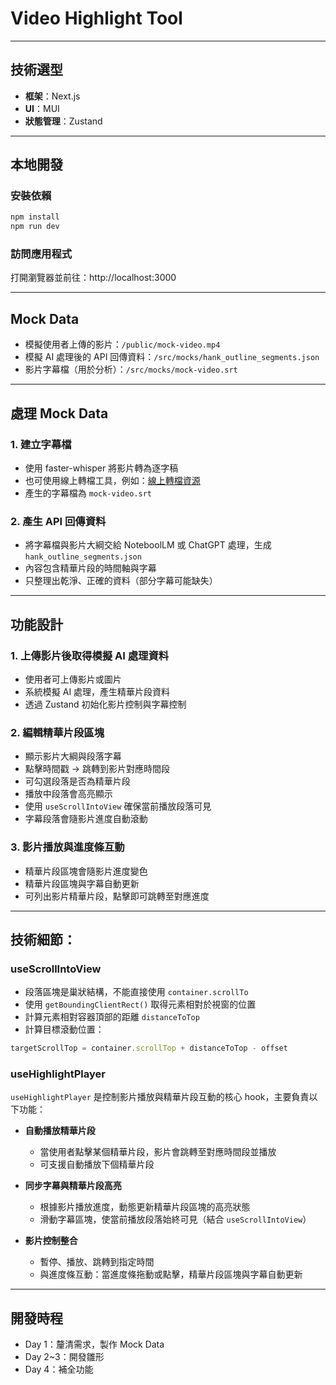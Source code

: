 # Video Highlight Tool

---

## 技術選型
- **框架**：Next.js  
- **UI**：MUI  
- **狀態管理**：Zustand  

---

## 本地開發

### 安裝依賴
```bash
npm install
npm run dev
```

### 訪問應用程式
打開瀏覽器並前往：http://localhost:3000

---

## Mock Data

- 模擬使用者上傳的影片：`/public/mock-video.mp4`
- 模擬 AI 處理後的 API 回傳資料：`/src/mocks/hank_outline_segments.json`
- 影片字幕檔（用於分析）：`/src/mocks/mock-video.srt`

---

## 處理 Mock Data

### 1. 建立字幕檔
- 使用 faster-whisper 將影片轉為逐字稿
- 也可使用線上轉檔工具，例如：[線上轉檔資源](https://yowlab.idv.tw/wordpress/?p=2962)
- 產生的字幕檔為 `mock-video.srt`

### 2. 產生 API 回傳資料
- 將字幕檔與影片大綱交給 NoteboolLM 或 ChatGPT 處理，生成 `hank_outline_segments.json`
- 內容包含精華片段的時間軸與字幕
- 只整理出乾淨、正確的資料（部分字幕可能缺失）

---

## 功能設計

### 1. 上傳影片後取得模擬 AI 處理資料
- 使用者可上傳影片或圖片
- 系統模擬 AI 處理，產生精華片段資料
- 透過 Zustand 初始化影片控制與字幕控制

### 2. 編輯精華片段區塊
- 顯示影片大綱與段落字幕
- 點擊時間戳 → 跳轉到影片對應時間段
- 可勾選段落是否為精華片段
- 播放中段落會高亮顯示
- 使用 `useScrollIntoView` 確保當前播放段落可見
- 字幕段落會隨影片進度自動滾動

### 3. 影片播放與進度條互動
- 精華片段區塊會隨影片進度變色
- 精華片段區塊與字幕自動更新
- 可列出影片精華片段，點擊即可跳轉至對應進度

---

## 技術細節：

### useScrollIntoView

- 段落區塊是巢狀結構，不能直接使用 `container.scrollTo`
- 使用 `getBoundingClientRect()` 取得元素相對於視窗的位置
- 計算元素相對容器頂部的距離 `distanceToTop`
- 計算目標滾動位置：

```typescript
targetScrollTop = container.scrollTop + distanceToTop - offset
```

### useHighlightPlayer

`useHighlightPlayer` 是控制影片播放與精華片段互動的核心 hook，主要負責以下功能：

- **自動播放精華片段**  
  - 當使用者點擊某個精華片段，影片會跳轉至對應時間段並播放  
  - 可支援自動播放下個精華片段

- **同步字幕與精華片段高亮**  
  - 根據影片播放進度，動態更新精華片段區塊的高亮狀態  
  - 滑動字幕區塊，使當前播放段落始終可見（結合 `useScrollIntoView`）

- **影片控制整合**  
  - 暫停、播放、跳轉到指定時間  
  - 與進度條互動：當進度條拖動或點擊，精華片段區塊與字幕自動更新


---

## 開發時程

- Day 1：釐清需求，製作 Mock Data
- Day 2~3：開發雛形
- Day 4：補全功能